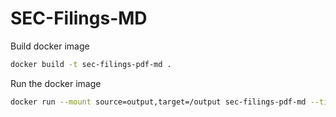 # SEC-Filings-MD

Build docker image

```bash
docker build -t sec-filings-pdf-md .
```

Run the docker image

```bash
docker run --mount source=output,target=/output sec-filings-pdf-md --ticker AAPL --year 2024 --include_amends true --filing_types 10-Q -bm 2
```